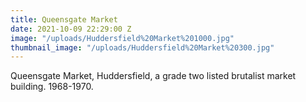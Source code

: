 ```yaml
---
title: Queensgate Market
date: 2021-10-09 22:29:00 Z
image: "/uploads/Huddersfield%20Market%201000.jpg"
thumbnail_image: "/uploads/Huddersfield%20Market%20300.jpg"
---
```


Queensgate Market, Huddersfield, a grade two listed  brutalist market building. 1968-1970.
